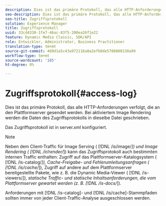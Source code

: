 ```yaml
---
description: Dies ist das primäre Protokoll, das alle HTTP-Anforderungen verfolgt, die an den Plattformserver gesendet werden. Bei aktiviertem Image Rendering werden die Daten des Zugriffsprotokolls in dieselbe Datei geschrieben.
seo-description: Dies ist das primäre Protokoll, das alle HTTP-Anforderungen verfolgt, die an den Plattformserver gesendet werden. Bei aktiviertem Image Rendering werden die Daten des Zugriffsprotokolls in dieselbe Datei geschrieben.
seo-title: Zugriffsprotokoll
solution: Experience Manager
title: Zugriffsprotokoll
uuid: 33cd4338-1fe7-46ac-83f5-200ea26f1e22
feature: Dynamic Media Classic, SDK/API
role: Entwickler, Administrator, Business Practitioner
translation-type: tm+mt
source-git-commit: 469d1a5c43a972116a8a2efb0de5708800130a99
workflow-type: tm+mt
source-wordcount: '185'
ht-degree: 0%

---
```



# Zugriffsprotokoll{#access-log}

Dies ist das primäre Protokoll, das alle HTTP-Anforderungen verfolgt, die an den Plattformserver gesendet werden. Bei aktiviertem Image Rendering werden die Daten des Zugriffsprotokolls in dieselbe Datei geschrieben.

Das Zugriffsprotokoll ist in server.xml konfiguriert.

>[!NOTE]
>
>Neben dem Client-Traffic für Image Serving ( [!DNL /is/image/*]) und Image Rendering ( [!DNL /ir/render/*]) kann das Zugriffsprotokoll auch bestimmten internen Traffic enthalten: Zugriff auf das Plattformserver-Katalogsystem ( [!DNL /is-catalog/*]), Cache-Freigabe- und Fehlerumleitungsanfragen ( [!DNL /is/cache/*]), Zugriff auf andere auf dem Plattformserver bereitgestellte Pakete, wie z. B. die Dynamic Media-Viewer ( [!DNL /is-viewers/*]), statische Traffic- und statische Inhaltsanforderungen, die vom Plattformserver gewartet werden (z. B. [!DNL /is-docs/*]).

Anforderungen mit [!DNL /is-catalog]- und [!DNL /is/cache]-Stammpfaden sollten immer von jeder Client-Traffic-Analyse ausgeschlossen werden.
